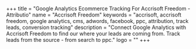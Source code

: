 +++
title = "Google Analytics Ecommerce Tracking For Accrisoft Freedom - Attributio"
name = "Accrisoft Freedom"
keywords = "accrisoft, accrisoft freedom, google analytics, cms, adwords, facebook, ppc, attribution, track leads, conversion tracking"
description = "Connect Google Analytics with Accrisoft Freedom to find our where your leads are coming from. Track leads from the source - from search to ppc."
logo = ""
+++
